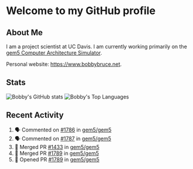 # Welcome to my GitHub profile

## About Me

I am a project scientist at UC Davis. I am currently working primarily on the [gem5 Computer Architecture Simulator](https://github.com/gem5).

Personal website: <https://www.bobbybruce.net>.

## Stats

![Bobby's GitHub stats](https://github-readme-stats.vercel.app/api?username=bobbyrbruce&show_icons=true&theme=responsive&include_all_commits=true&count_private=true&show=reviews&disable_animations=true)
![Bobby's Top Languages ](https://github-readme-stats.vercel.app/api/top-langs/?username=bobbyrbruce&layout=compact&theme=responsive&count_private=true&langs_count=10&disable_animations=true)

## Recent Activity

<!--START_SECTION:activity-->
1. 🗣 Commented on [#1786](https://github.com/gem5/gem5/pull/1786#issuecomment-2483773318) in [gem5/gem5](https://github.com/gem5/gem5)
2. 🗣 Commented on [#1787](https://github.com/gem5/gem5/pull/1787#issuecomment-2483738003) in [gem5/gem5](https://github.com/gem5/gem5)
3. 🎉 Merged PR [#1433](https://github.com/gem5/gem5/pull/1433) in [gem5/gem5](https://github.com/gem5/gem5)
4. 🎉 Merged PR [#1789](https://github.com/gem5/gem5/pull/1789) in [gem5/gem5](https://github.com/gem5/gem5)
5. 💪 Opened PR [#1789](https://github.com/gem5/gem5/pull/1789) in [gem5/gem5](https://github.com/gem5/gem5)
<!--END_SECTION:activity-->
